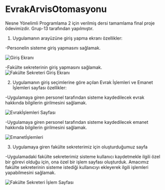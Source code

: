 # EvrakArvisOtomasyonu
Nesne Yönelimli Programlama 2 için verilmiş dersi tamamlama final proje ödevimizdir. Grup-13 tarafından yapılmıştır.


1) Uygulamanın arayüzüne giriş yapma ekranı
özellikler:

-Personelin sisteme giriş yapmasını sağlamak.

![Giriş Ekranı](https://github.com/beyzagunyddn/EvrakArvisOtomasyonu/assets/95521633/4be52627-271b-4b5b-9b1a-a9cc5014af6a)

-Fakülte sekreterinin giriş yapmasını sağlamak.
![Fakülte Sekreteri Giriş Ekranı](https://github.com/beyzagunyddn/EvrakArvisOtomasyonu/assets/95521633/9973f71b-2b20-4a19-988e-2eec7947fc78)

2) Uygulamanın giriş seçimlerine göre açılan Evrak İşlemleri ve Emanet İşlemleri sayfası
özellikler:

-Uygulamaya giren personel tarafından sisteme kaydedilecek evrak hakkında bilgilerin girilmesini sağlamak.

![Evrakİşlemleri Sayfası](https://github.com/beyzagunyddn/EvrakArvisOtomasyonu/assets/95521633/e3ed80a2-6ce5-49f5-82a6-e0193e1564b8)

-Uygulamaya giren personel tarafından sisteme kaydedilecek emanet hakkında bilgilerin girilmesini sağlamak.

![Emanetİşlemleri](https://github.com/beyzagunyddn/EvrakArvisOtomasyonu/assets/95521633/55c33fb7-700c-4696-ad50-1133331cbf34)

3) Uygulamaya giren fakülte sekreterimiz için oluşturduğumuz sayfa
   
-Uygulamadaki fakülte sekreterimiz sisteme kullanıcı kaydetmekle ilgili özel bir görevi olduğu için, ona özel bir işlem sayfası oluşturduk. Amacımız fakülte sekreterinin sisteme istediği kullanıcıyı ekleyerek ilgili işlemleri yapabilmesini sağlamak.

  ![Fakülte Sekreteri İşlem Sayfası](https://github.com/beyzagunyddn/EvrakArvisOtomasyonu/assets/95521633/cb8063c5-27e8-4d39-9b2e-0f1dc4b707a4)


 
